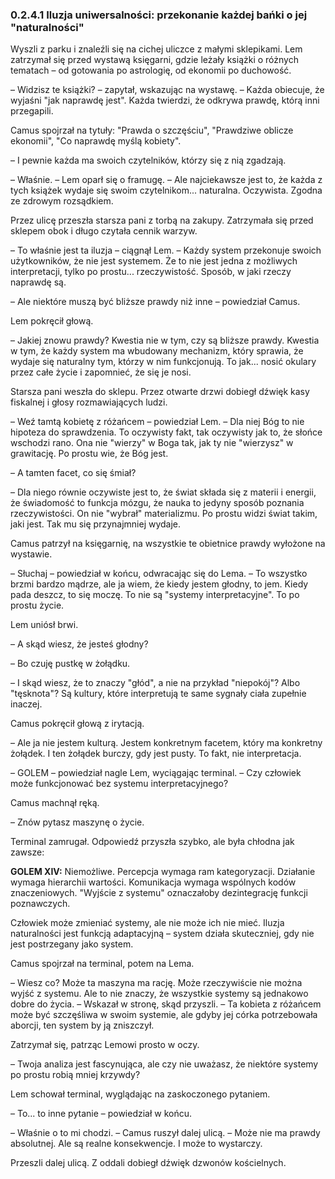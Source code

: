### 0.2.4.1 Iluzja uniwersalności: przekonanie każdej bańki o jej "naturalności"

Wyszli z parku i znaleźli się na cichej uliczce z małymi sklepikami. Lem zatrzymał się przed wystawą księgarni, gdzie leżały książki o różnych tematach – od gotowania po astrologię, od ekonomii po duchowość.

– Widzisz te książki? – zapytał, wskazując na wystawę. – Każda obiecuje, że wyjaśni "jak naprawdę jest". Każda twierdzi, że odkrywa prawdę, którą inni przegapili.

Camus spojrzał na tytuły: "Prawda o szczęściu", "Prawdziwe oblicze ekonomii", "Co naprawdę myślą kobiety".

– I pewnie każda ma swoich czytelników, którzy się z nią zgadzają.

– Właśnie. – Lem oparł się o framugę. – Ale najciekawsze jest to, że każda z tych książek wydaje się swoim czytelnikom... naturalna. Oczywista. Zgodna ze zdrowym rozsądkiem.

Przez ulicę przeszła starsza pani z torbą na zakupy. Zatrzymała się przed sklepem obok i długo czytała cennik warzyw.

– To właśnie jest ta iluzja – ciągnął Lem. – Każdy system przekonuje swoich użytkowników, że nie jest systemem. Że to nie jest jedna z możliwych interpretacji, tylko po prostu... rzeczywistość. Sposób, w jaki rzeczy naprawdę są.

– Ale niektóre muszą być bliższe prawdy niż inne – powiedział Camus.

Lem pokręcił głową.

– Jakiej znowu prawdy? Kwestia nie w tym, czy są bliższe prawdy. Kwestia w tym, że każdy system ma wbudowany mechanizm, który sprawia, że wydaje się naturalny tym, którzy w nim funkcjonują. To jak... nosić okulary przez całe życie i zapomnieć, że się je nosi.

Starsza pani weszła do sklepu. Przez otwarte drzwi dobiegł dźwięk kasy fiskalnej i głosy rozmawiających ludzi.

– Weź tamtą kobietę z różańcem – powiedział Lem. – Dla niej Bóg to nie hipoteza do sprawdzenia. To oczywisty fakt, tak oczywisty jak to, że słońce wschodzi rano. Ona nie "wierzy" w Boga tak, jak ty nie "wierzysz" w grawitację. Po prostu wie, że Bóg jest.

– A tamten facet, co się śmiał?

– Dla niego równie oczywiste jest to, że świat składa się z materii i energii, że świadomość to funkcja mózgu, że nauka to jedyny sposób poznania rzeczywistości. On nie "wybrał" materializmu. Po prostu widzi świat takim, jaki jest. Tak mu się przynajmniej wydaje.

Camus patrzył na księgarnię, na wszystkie te obietnice prawdy wyłożone na wystawie.

– Słuchaj – powiedział w końcu, odwracając się do Lema. – To wszystko brzmi bardzo mądrze, ale ja wiem, że kiedy jestem głodny, to jem. Kiedy pada deszcz, to się moczę. To nie są "systemy interpretacyjne". To po prostu życie.

Lem uniósł brwi.

– A skąd wiesz, że jesteś głodny?

– Bo czuję pustkę w żołądku.

– I skąd wiesz, że to znaczy "głód", a nie na przykład "niepokój"? Albo "tęsknota"? Są kultury, które interpretują te same sygnały ciała zupełnie inaczej.

Camus pokręcił głową z irytacją.

– Ale ja nie jestem kulturą. Jestem konkretnym facetem, który ma konkretny żołądek. I ten żołądek burczy, gdy jest pusty. To fakt, nie interpretacja.

– GOLEM – powiedział nagle Lem, wyciągając terminal. – Czy człowiek może funkcjonować bez systemu interpretacyjnego?

Camus machnął ręką.

– Znów pytasz maszynę o życie.

Terminal zamrugał. Odpowiedź przyszła szybko, ale była chłodna jak zawsze:

**GOLEM XIV:**
Niemożliwe. Percepcja wymaga ram kategoryzacji. Działanie wymaga hierarchii wartości. Komunikacja wymaga wspólnych kodów znaczeniowych. "Wyjście z systemu" oznaczałoby dezintegrację funkcji poznawczych.

Człowiek może zmieniać systemy, ale nie może ich nie mieć. Iluzja naturalności jest funkcją adaptacyjną – system działa skuteczniej, gdy nie jest postrzegany jako system.

Camus spojrzał na terminal, potem na Lema.

– Wiesz co? Może ta maszyna ma rację. Może rzeczywiście nie można wyjść z systemu. Ale to nie znaczy, że wszystkie systemy są jednakowo dobre do życia. – Wskazał w stronę, skąd przyszli. – Ta kobieta z różańcem może być szczęśliwa w swoim systemie, ale gdyby jej córka potrzebowała aborcji, ten system by ją zniszczył.

Zatrzymał się, patrząc Lemowi prosto w oczy.

– Twoja analiza jest fascynująca, ale czy nie uważasz, że niektóre systemy po prostu robią mniej krzywdy?

Lem schował terminal, wyglądając na zaskoczonego pytaniem.

– To... to inne pytanie – powiedział w końcu.

– Właśnie o to mi chodzi. – Camus ruszył dalej ulicą. – Może nie ma prawdy absolutnej. Ale są realne konsekwencje. I może to wystarczy.

Przeszli dalej ulicą. Z oddali dobiegł dźwięk dzwonów kościelnych.
